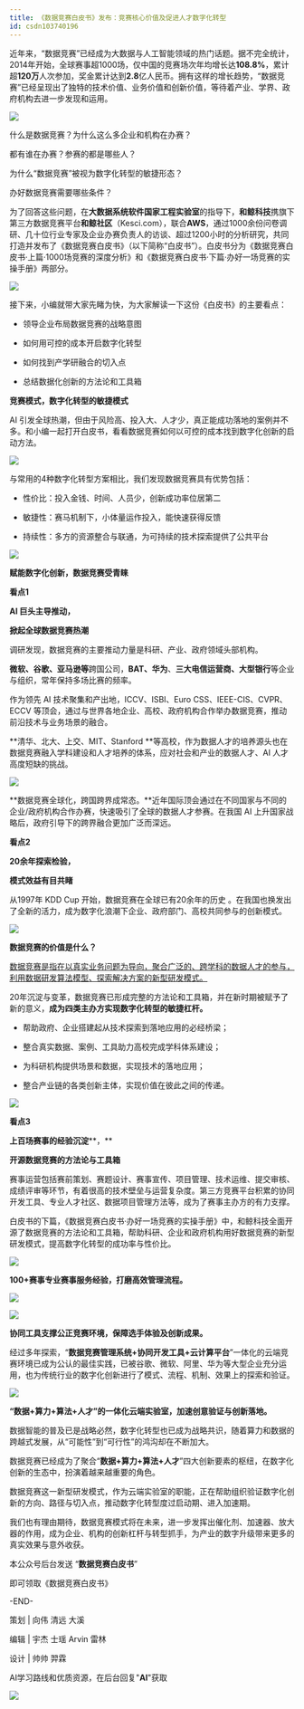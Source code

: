 ```yaml
---
title: 《数据竞赛白皮书》发布：竞赛核心价值及促进人才数字化转型
id: csdn103740196
---
```


近年来，“数据竞赛”已经成为大数据与人工智能领域的热门话题。据不完全统计，2014年开始，全球赛事超1000场，仅中国的竞赛场次年均增长达**108.8%**，累计超**120万**人次参加，奖金累计达到**2.8**亿人民币。拥有这样的增长趋势，“数据竞赛”已经呈现出了独特的技术价值、业务价值和创新价值，等待着产业、学界、政府机构去进一步发现和运用。

![](../img/8659ef07180abc2135ec8149362a0006.png)

什么是数据竞赛？为什么这么多企业和机构在办赛？

都有谁在办赛？参赛的都是哪些人？

为什么“数据竞赛”被视为数字化转型的敏捷形态？

办好数据竞赛需要哪些条件？

为了回答这些问题，在**大数据系统软件国家工程实验室**的指导下，**和鲸科技**携旗下第三方数据竞赛平台**和鲸社区**（Kesci.com），联合**AWS**，通过1000余份问卷调研、几十位行业专家及企业办赛负责人的访谈、超过1200小时的分析研究，共同打造并发布了《数据竞赛白皮书》（以下简称“白皮书”）。白皮书分为《数据竞赛白皮书·上篇·1000场竞赛的深度分析》和《数据竞赛白皮书·下篇·办好一场竞赛的实操手册》两部分。

![](../img/d397bb3bc408821326e6310449f7bcaa.png)

接下来，小编就带大家先睹为快，为大家解读一下这份《白皮书》的主要看点：

*   领导企业布局数据竞赛的战略意图

*   如何用可控的成本开启数字化转型

*   如何找到产学研融合的切入点

*   总结数据化创新的方法论和工具箱

**竞赛模式，数字化转型的敏捷模式**

AI 引发全球热潮，但由于风险高、投入大、人才少，真正能成功落地的案例并不多。和小编一起打开白皮书，看看数据竞赛如何以可控的成本找到数字化创新的启动方法。

![](../img/88097160596e87cf0f61da6e33d158c0.png)

与常用的4种数字化转型方案相比，我们发现数据竞赛具有优势包括：

*   性价比：投入金钱、时间、人员少，创新成功率位居第二

*   敏捷性：赛马机制下，小体量运作投入，能快速获得反馈

*   持续性：多方的资源整合与联通，为可持续的技术探索提供了公共平台

![](../img/4e634dc7a6e45e90ff000b5b7d0d4996.png)

**赋能数字化创新，数据竞赛受青睐**

**看点1**

**AI 巨头主导推动，**

**掀起全球数据竞赛热潮**

调研发现，数据竞赛的主要推动力量是科研、产业、政府领域头部机构。

**微软、谷歌、亚马逊等**跨国公司，**BAT、华为**、**三大电信运营商、大型银行**等企业与组织，常年保持多场比赛的频率。

作为领先 AI 技术聚集和产出地，ICCV、ISBI、Euro CSS、IEEE-CIS、CVPR、ECCV 等顶会，通过与世界各地企业、高校、政府机构合作举办数据竞赛，推动前沿技术与业务场景的融合。

**清华、北大、上交、MIT、Stanford **等高校，作为数据人才的培养源头也在数据竞赛融入学科建设和人才培养的体系，应对社会和产业的数据人才、AI 人才高度短缺的挑战。

![](../img/68aab9ab0ad330420123dd299847eab7.png)

**数据竞赛全球化，跨国跨界成常态。**近年国际顶会通过在不同国家与不同的企业/政府机构合作办赛，快速吸引了全球的数据人才参赛。在我国 AI 上升国家战略后，政府引导下的跨界融合更加广泛而深远。

**看点2**

**20余年探索检验，**

**模式效益有目共睹**

从1997年 KDD Cup 开始，数据竞赛在全球已有20余年的历史 。在我国也换发出了全新的活力，成为数字化浪潮下企业、政府部门、高校共同参与的创新模式。

**![](../img/a5b3ec48c6ed4249b6eafc7100e2241e.png)**

**数据竞赛的价值是什么？**

[数据竞赛是指在以真实业务问题为导向，聚合广泛的、跨学科的数据人才的参与，利用数据研发算法模型、探索解决方案的新型研发模式。](https://mp.weixin.qq.com/s?__biz=MzU1Mjk3NTU0Mw%3D%3D&idx=1&mid=2247483875&scene=21&sn=b863e0aac4846f6e6c807bc2ada999df#wechat_redirect)

20年沉淀与变革，数据竞赛已形成完整的方法论和工具箱，并在新时期被赋予了新的意义，**成为四类主办方实现数字化转型的敏捷杠杆。**

*   帮助政府、企业搭建起从技术探索到落地应用的必经桥梁；

*   整合真实数据、案例、工具助力高校完成学科体系建设；

*   为科研机构提供场景和数据，实现技术的落地应用；

*   整合产业链的各类创新主体，实现价值在彼此之间的传递。

![](../img/fcfd7b926469c1fbcf3851ab71dffb56.png)

**看点3**

**上百场赛事的经验沉淀****，**

**开源数据竞赛的方法论与工具箱**

赛事运营包括赛前策划、赛题设计、赛事宣传、项目管理、技术运维、提交审核、成绩评审等环节，有着很高的技术壁垒与运营复杂度。第三方竞赛平台积累的协同开发工具、专业人才社区、数据项目管理方法等，成为了赛事主办方的有力支撑。

白皮书的下篇，《数据竞赛白皮书·办好一场竞赛的实操手册》中，和鲸科技全面开源了数据竞赛的方法论和工具箱，帮助科研、企业和政府机构用好数据竞赛的新型研发模式，提高数字化转型的成功率与性价比。

****![](../img/a5b3ec48c6ed4249b6eafc7100e2241e.png)****

**100+赛事专业赛事服务经验，打磨高效管理流程。**

![](../img/e74d6f2d95a01ce9221c072103195271.png)

****![](../img/a5b3ec48c6ed4249b6eafc7100e2241e.png)****

**协同工具支撑公正竞赛环境，保障选手体验及创新成果。**

经过多年探索，“**数据竞赛管理系统+协同开发工具+云计算平台**”一体化的云端竞赛环境已成为公认的最佳实践，已被谷歌、微软、阿里、华为等大型企业充分运用，也为传统行业的数字化创新进行了模式、流程、机制、效果上的探索和验证。

**![](../img/a5b3ec48c6ed4249b6eafc7100e2241e.png)**

**“数据+算力+算法+人才”的一体化云端实验室，加速创意验证与创新落地。**

数据智能的普及已是战略必然，数字化转型也已成为战略共识，随着算力和数据的跨越式发展，从“可能性”到“可行性”的鸿沟却在不断加大。

数据竞赛已经成为了聚合“**数据+算力+算法+人才**”四大创新要素的枢纽，在数字化创新的生态中，扮演着越来越重要的角色。

数据竞赛这一新型研发模式，作为云端实验室的职能，正在帮助组织验证数字化创新的方向、路径与切入点，推动数字化转型度过启动期、进入加速期。

我们也有理由期待，数据竞赛模式将在未来，进一步发挥出催化剂、加速器、放大器的作用，成为企业、机构的创新杠杆与转型抓手，为产业的数字升级带来更多的真实效果与意外收获。

本公众号后台发送 “**数据竞赛白皮书**”

即可领取《数据竞赛白皮书》

-END-

策划 | 向伟 清远 大溪

编辑 | 宇杰 士瑶 Arvin 雷林

设计 | 帅帅 羿霖

AI学习路线和优质资源，在后台回复"**AI**"获取

![](../img/18aae7d2cc6b7481f52ff4b05d80db1d.png)